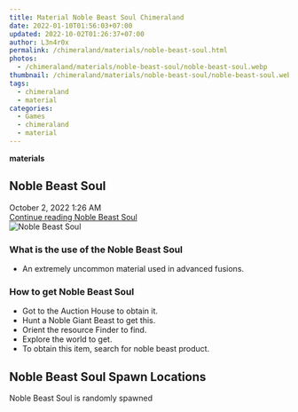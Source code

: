 ```yaml
---
title: Material Noble Beast Soul Chimeraland
date: 2022-01-10T01:56:03+07:00
updated: 2022-10-02T01:26:37+07:00
author: L3n4r0x
permalink: /chimeraland/materials/noble-beast-soul.html
photos:
  - /chimeraland/materials/noble-beast-soul/noble-beast-soul.webp
thumbnail: /chimeraland/materials/noble-beast-soul/noble-beast-soul.webp
tags:
  - chimeraland
  - material
categories:
  - Games
  - chimeraland
  - material
---
```


<section id="bootstrap-wrapper">
  <link
    rel="stylesheet"
    href="https://rawcdn.githack.com/dimaslanjaka/Web-Manajemen/870a349/css/bootstrap-5-3-0-alpha3-wrapper.css"
  />
  <div
    class="row g-0 border rounded overflow-hidden flex-md-row mb-4 shadow-sm position-relative bg-light text-dark"
  >
    <div class="col p-4 d-flex flex-column position-static">
      <strong class="d-inline-block mb-2 text-success">materials</strong>
      <h2 class="mb-0">Noble Beast Soul</h2>
      <div class="mb-1 text-muted">October 2, 2022 1:26 AM</div>
      <a
        href="/chimeraland/materials/noble-beast-soul.html"
        class="stretched-link d-none"
        >Continue reading Noble Beast Soul</a
      >
    </div>
    <div class="col-auto d-none d-lg-block">
      <img
        src="/chimeraland/materials/noble-beast-soul/noble-beast-soul.webp"
        alt="Noble Beast Soul"
      />
    </div>
  </div>
  <div class="row bg-light text-dark">
    <div class="col-lg-6 col-12 mb-2">
      <div class="card">
        <div class="card-body">
          <h3 class="card-title">What is the use of the Noble Beast Soul</h3>
          <div class="card-text">
            <ul>
              <li>An extremely uncommon material used in advanced fusions.</li>
            </ul>
          </div>
        </div>
      </div>
    </div>
    <div class="col-lg-6 col-12 mb-2">
      <div class="card">
        <div class="card-body">
          <h3 class="card-title">How to get Noble Beast Soul</h3>
          <div class="card-text">
            <ul>
              <li>Got to the Auction House to obtain it.</li>
              <li>Hunt a Noble Giant Beast to get this.</li>
              <li>Orient the resource Finder to find.</li>
              <li>Explore the world to get.</li>
              <li>To obtain this item, search for noble beast product.</li>
            </ul>
          </div>
        </div>
      </div>
    </div>
    <div class="col-12 mb-2">
      <h2>Noble Beast Soul Spawn Locations</h2>
      <p>Noble Beast Soul is randomly spawned</p>
    </div>
  </div>
</section>